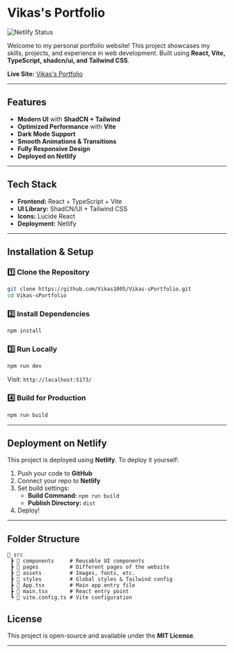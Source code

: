 # Vikas's Portfolio

![Netlify Status](https://api.netlify.com/api/v1/badges/db718536-cb6a-44c1-b38c-f6c5396a4c4c/deploy-status)

Welcome to my personal portfolio website! This project showcases my skills, projects, and experience in web development. Built using **React, Vite, TypeScript, shadcn/ui, and Tailwind CSS**.

**Live Site:** [Vikas's Portfolio](https://Vikas-s.netlify.app)

---

## Features

- **Modern UI** with **ShadCN + Tailwind**
- **Optimized Performance** with **Vite**
- **Dark Mode Support**
- **Smooth Animations & Transitions**
- **Fully Responsive Design**
- **Deployed on Netlify**

---

## Tech Stack

- **Frontend:** React + TypeScript + Vite
- **UI Library:** ShadCN/UI + Tailwind CSS
- **Icons:** Lucide React
- **Deployment:** Netlify

---

## Installation & Setup

### 1️⃣ Clone the Repository

```sh
git clone https://github.com/Vikas1005/Vikas-sPortfolio.git
cd Vikas-sPortfolio
```

### 2️⃣ Install Dependencies

```sh
npm install
```

### 3️⃣ Run Locally

```sh
npm run dev
```

Visit: `http://localhost:5173/`

### 4️⃣ Build for Production

```sh
npm run build
```

---

## Deployment on Netlify

This project is deployed using **Netlify**. To deploy it yourself:

1. Push your code to **GitHub**
2. Connect your repo to **Netlify**
3. Set build settings:
   - **Build Command:** `npm run build`
   - **Publish Directory:** `dist`
4. Deploy!

---

## Folder Structure

```
📂 src
 ┣ 📂 components     # Reusable UI components
 ┣ 📂 pages          # Different pages of the website
 ┣ 📂 assets         # Images, fonts, etc.
 ┣ 📂 styles         # Global styles & Tailwind config
 ┣ 📜 App.tsx        # Main app entry file
 ┣ 📜 main.tsx       # React entry point
 ┗ 📜 vite.config.ts # Vite configuration
```

## License

This project is open-source and available under the **MIT License**.

---
